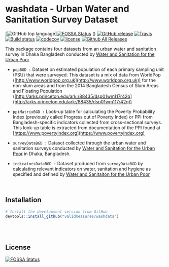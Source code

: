 # washdata - Urban Water and Sanitation Survey Dataset

[![GitHub top language](https://img.shields.io/github/languages/top/validmeasures/washdata.svg)][![FOSSA Status](https://app.fossa.io/api/projects/git%2Bgithub.com%2Fvalidmeasures%2Fwashdata.svg?type=shield)](https://app.fossa.io/projects/git%2Bgithub.com%2Fvalidmeasures%2Fwashdata?ref=badge_shield)
()
[![GitHub release](https://img.shields.io/github/release/validmeasures/washdata.svg)](https://github.com/validmeasures/washdata/blob/master/NEWS.md)
[![Travis](https://img.shields.io/travis/validmeasures/washdata.svg?branch=master)](https://travis-ci.org/validmeasures/washdata)
[![Build status](https://ci.appveyor.com/api/projects/status/outyoi6bw8yqi0p1?svg=true)](https://ci.appveyor.com/project/ernestguevarra/washdata)
[![codecov](https://codecov.io/gh/validmeasures/washdata/branch/master/graph/badge.svg)](https://codecov.io/gh/validmeasures/washdata)
[![license](https://img.shields.io/github/license/validmeasures/washdata.svg)](https://github.com/validmeasures/washdata/blob/master/LICENSE.md)
[![Github All Releases](https://img.shields.io/github/downloads/validmeasures/washdata/latest/total.svg)](https://github.com/validmeasures/washdata/archive/master.zip)

This package contains four datasets from an urban water and sanitation survey in Dhaka Bangladesh conducted by [Water and Sanitation for the Urban Poor](https://www.wsup.com)

* `popBGD :` Dataset on estimated population of each primary sampling unit (PSU) that were surveyed. This dataset is a mix of data from WorldPop ([http://www.worldpop.org.uk](http://www.worldpop.org.uk)) for the non-slum areas and from the 2014 Bangladesh Census of Slum Areas and Floating Population ([http://arks.princeton.edu/ark:/88435/dsp01wm117r42q](http://arks.princeton.edu/ark:/88435/dsp01wm117r42q))

* `ppiMatrixBGD :` Look-up table for calculating the Poverty Probability Index (previously called Progress out of Poverty Index) or PPI from Bangladesh-specific indicators collected from cross-sectional surveys. This look-up table is extracted from documentation of the PPI found at [https://www.povertyindex.org](https://www.povertyindex.org)

* `surveyDataBGD :` Dataset collected through the urban water and sanitation surveys conducted by [Water and Sanitation for the Urban Poor](https://www.wsup.com) in Dhaka, Bangladesh.

* `indicatorsDataBGD :` Dataset produced from `surveyDataBGD` by calculating relevant indicators on water, sanitation and hygiene as specified and defined by [Water and Sanitaiton for the Urban Poor](https://www.wsup.com)

<br/>

## Installation

```R
# Install the development version from GitHub
devtools::install_github("validmeasures/washdata")
```

<br/>
<br/>


## License
[![FOSSA Status](https://app.fossa.io/api/projects/git%2Bgithub.com%2Fvalidmeasures%2Fwashdata.svg?type=large)](https://app.fossa.io/projects/git%2Bgithub.com%2Fvalidmeasures%2Fwashdata?ref=badge_large)